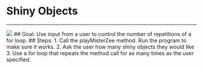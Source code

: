 
# Shiny Objects
  <hr/>
  <img src="./images/shinyObjets.png"/>
## Goal:
   Use input from a user to control the number of repetitions of a for loop.
## Steps:
1. Call the playMisterZee method. Run the program to make sure it works.
2. Ask the user how many shiny objects they would like
3. Use a for loop that repeats the method call for as many times as the user specified.
  
 

